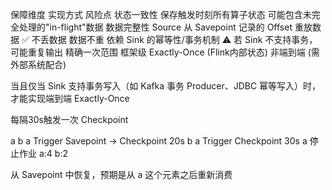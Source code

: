 保障维度	实现方式	风险点
状态一致性	保存触发时刻所有算子状态	可能包含未完全处理的"in-flight"数据
数据完整性	Source 从 Savepoint 记录的 Offset 重放数据	✅ 不丢数据
数据不重	依赖 Sink 的幂等性/事务机制	⚠️ 若 Sink 不支持事务，可能重复输出
精确一次范围	框架级 Exactly-Once (Flink内部状态)	非端到端 (需外部系统配合)

当且仅当 Sink 支持事务写入（如 Kafka 事务 Producer、JDBC 幂等写入）时，才能实现端到端 Exactly-Once


每隔30s触发一次 Checkpoint

a
b
a
Trigger Savepoint -> Checkpoint  20s
b
a
Trigger Checkpoint 30s
a
停止作业
a:4
b:2



从 Savepoint 中恢复，预期是从 a 这个元素之后重新消费
